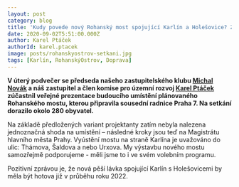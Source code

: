 ```yaml
---
layout: post
category: blog
title: 'Kudy povede nový Rohanský most spojující Karlín a Holešovice? Zatím nevíme.'
date: 2020-09-02T5:51:00.000Z
author: Karel Ptáček
authorId: karel.ptacek
image: posts/rohanskyostrov-setkani.jpg
tags: [Karlín, RohanskýOstrov, Doprava]
---
```


**V úterý podvečer se předseda našeho zastupitelského klubu [Michal Novák](https://praha8.pirati.cz/lide/michal-novak/) a náš zastupitel a člen komise pro územní rozvoj [Karel Ptáček](https://praha8.pirati.cz/lide/karel-ptacek/) zúčastnil veřejné prezentace budoucího umístění plánovaného Rohanského mostu, kterou připravila sousední radnice Praha 7. Na setkání dorazilo okolo 280 obyvatel.**

Na základě předložených variant projektanty zatím nebyla nalezena jednoznačná shoda na umístění – následné kroky jsou teď na Magistrátu hlavního města Prahy. Vyústění mostu na straně Karlína je uvažováno do ulic: Thámova, Šaldova a nebo Urxova. My výstavbu nového mostu samozřejmě podporujeme - měli jsme to i ve svém volebním programu. 

Pozitivní zprávou je, že nová pěší lávka spojující Karlín s Holešovicemi by měla být hotova již v průběhu roku 2022.
